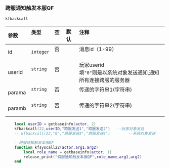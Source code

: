 ### 跨服通知触发本服QF

`kfbackcall`

| 参数   | 类型      | 空   | 默认 | 注释                                                                 |
| :----- | :-------- | :--- | :--- | :------------------------------------------------------------------- |
| id     | `integer` | 否   |      | 消息id（1-99）                                                       |
| userid | `string`  | 否   |      | 玩家userid<br />填`"0"`则是以系统对象发送通知,通知所有连接跨服的服务器 |
| parama | `string`  | 否   |      | 传递的字符串1(字符串)                                                |
| paramb | `string`  | 否   |      | 传递的字符串2(字符串)                                                |
```lua
    local userID = getbaseinfo(actor, 2)
    kfbackcall(22,userID,"跨服发送1","跨服发送2")   --玩家对象发送
    -- kfbackcall(22,"0","跨服发送3","跨服发送4")        --系统对象发送

    --跨服通知触发本服QF
    function kfsyscall22(actor,arg1,arg2)
        local role_name = getbaseinfo(actor, 1)
        release_print("跨服通知触发本服QF",role_name,arg1,arg2)
    end

```

<br />

